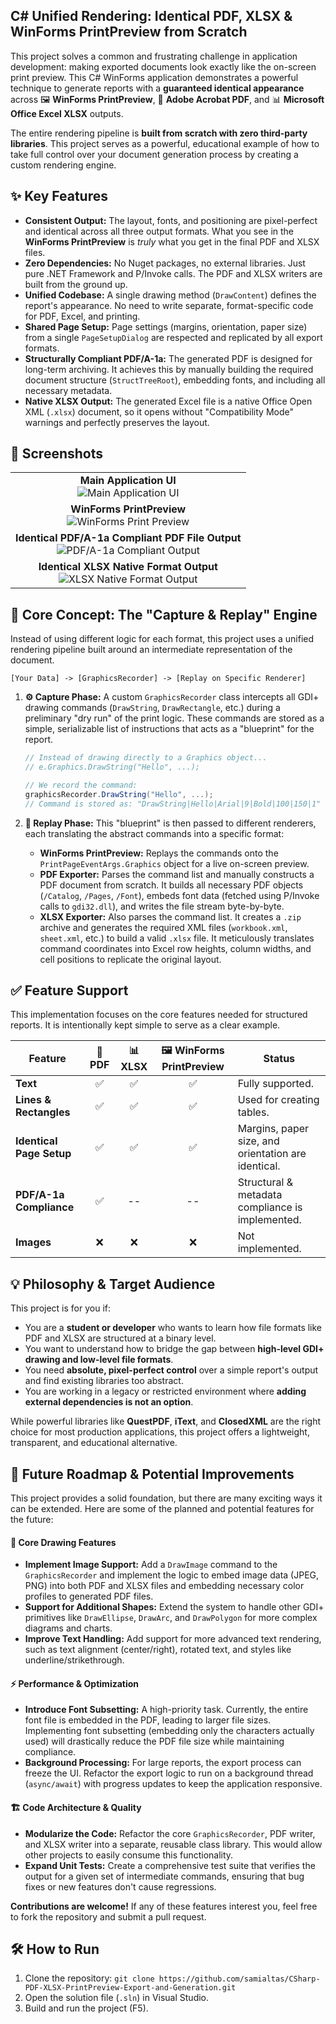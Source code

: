 ## C# Unified Rendering: Identical PDF, XLSX & WinForms PrintPreview from Scratch

This project solves a common and frustrating challenge in application development: making exported documents look exactly like the on-screen print preview. This C# WinForms application demonstrates a powerful technique to generate reports with a **guaranteed identical appearance** across 🖼️ **WinForms PrintPreview**, 📄 **Adobe Acrobat PDF**, and 📊 **Microsoft Office Excel XLSX** outputs.

The entire rendering pipeline is **built from scratch with zero third-party libraries**. This project serves as a powerful, educational example of how to take full control over your document generation process by creating a custom rendering engine.

## ✨ Key Features

*   **Consistent Output:** The layout, fonts, and positioning are pixel-perfect and identical across all three output formats. What you see in the **WinForms PrintPreview** is *truly* what you get in the final PDF and XLSX files.
*   **Zero Dependencies:** No Nuget packages, no external libraries. Just pure .NET Framework and P/Invoke calls. The PDF and XLSX writers are built from the ground up.
*   **Unified Codebase:** A single drawing method (`DrawContent`) defines the report's appearance. No need to write separate, format-specific code for PDF, Excel, and printing.
*   **Shared Page Setup:** Page settings (margins, orientation, paper size) from a single `PageSetupDialog` are respected and replicated by all export formats.
*   **Structurally Compliant PDF/A-1a:** The generated PDF is designed for long-term archiving. It achieves this by manually building the required document structure (`StructTreeRoot`), embedding fonts, and including all necessary metadata.
*   **Native XLSX Output:** The generated Excel file is a native Office Open XML (`.xlsx`) document, so it opens without "Compatibility Mode" warnings and perfectly preserves the layout.

## 📸 Screenshots

<table>
  <tr>
    <td align="center">
      <b>Main Application UI</b><br>
      <img src="Screenshots/UI.png" alt="Main Application UI">
    </td>
  </tr>
  <tr>
    <td align="center">
      <b>WinForms PrintPreview</b><br>
      <img src="Screenshots/print-preview.png" alt="WinForms Print Preview">
    </td>
  </tr>
  <tr>
    <td align="center">
      <b>Identical PDF/A-1a Compliant PDF File Output</b><br>
      <img src="Screenshots/pdf-a1a-compliant-output.png" alt="PDF/A-1a Compliant Output">
    </td>
  </tr>
  <tr>
    <td align="center">
      <b>Identical XLSX Native Format Output</b><br>
      <img src="Screenshots/xlsx-native-format-output.png" alt="XLSX Native Format Output">
    </td>
  </tr>
</table>

## 🤔 Core Concept: The "Capture & Replay" Engine

Instead of using different logic for each format, this project uses a unified rendering pipeline built around an intermediate representation of the document.

```
[Your Data] -> [GraphicsRecorder] -> [Replay on Specific Renderer]
```

1.  **⚙️ Capture Phase:** A custom `GraphicsRecorder` class intercepts all GDI+ drawing commands (`DrawString`, `DrawRectangle`, etc.) during a preliminary "dry run" of the print logic. These commands are stored as a simple, serializable list of instructions that acts as a "blueprint" for the report.

    ```csharp
    // Instead of drawing directly to a Graphics object...
    // e.Graphics.DrawString("Hello", ...);

    // We record the command:
    graphicsRecorder.DrawString("Hello", ...);
    // Command is stored as: "DrawString|Hello|Arial|9|Bold|100|150|1"
    ```

2.  **🎨 Replay Phase:** This "blueprint" is then passed to different renderers, each translating the abstract commands into a specific format:
    *   **WinForms PrintPreview:** Replays the commands onto the `PrintPageEventArgs.Graphics` object for a live on-screen preview.
    *   **PDF Exporter:** Parses the command list and manually constructs a PDF document from scratch. It builds all necessary PDF objects (`/Catalog`, `/Pages`, `/Font`), embeds font data (fetched using P/Invoke calls to `gdi32.dll`), and writes the file stream byte-by-byte.
    *   **XLSX Exporter:** Also parses the command list. It creates a `.zip` archive and generates the required XML files (`workbook.xml`, `sheet.xml`, etc.) to build a valid `.xlsx` file. It meticulously translates command coordinates into Excel row heights, column widths, and cell positions to replicate the original layout.

## ✅ Feature Support

This implementation focuses on the core features needed for structured reports. It is intentionally kept simple to serve as a clear example.

| Feature                 | 📄 PDF         | 📊 XLSX        | 🖼️ WinForms PrintPreview | Status                                             |
| ----------------------- | :------------: | :------------: | :---------------------: | -------------------------------------------------- |
| **Text**                |       ✅       |       ✅       |           ✅            | Fully supported.                                   |
| **Lines & Rectangles**  |       ✅       |       ✅       |           ✅            | Used for creating tables.                          |
| **Identical Page Setup**|       ✅       |       ✅       |           ✅            | Margins, paper size, and orientation are identical. |
| **PDF/A-1a Compliance** |       ✅       |       --       |           --            | Structural & metadata compliance is implemented.   |
| **Images**              |       ❌       |       ❌       |           ❌            | Not implemented.                                   |

## 💡 Philosophy & Target Audience

This project is for you if:
*   You are a **student or developer** who wants to learn how file formats like PDF and XLSX are structured at a binary level.
*   You want to understand how to bridge the gap between **high-level GDI+ drawing and low-level file formats**.
*   You need **absolute, pixel-perfect control** over a simple report's output and find existing libraries too abstract.
*   You are working in a legacy or restricted environment where **adding external dependencies is not an option**.

While powerful libraries like **QuestPDF**, **iText**, and **ClosedXML** are the right choice for most production applications, this project offers a lightweight, transparent, and educational alternative.

## 🚀 Future Roadmap & Potential Improvements

This project provides a solid foundation, but there are many exciting ways it can be extended. Here are some of the planned and potential features for the future:

#### 🎨 Core Drawing Features
*   **Implement Image Support:** Add a `DrawImage` command to the `GraphicsRecorder` and implement the logic to embed image data (JPEG, PNG) into both PDF and XLSX files and embedding necessary color profiles to generated PDF files.
*   **Support for Additional Shapes:** Extend the system to handle other GDI+ primitives like `DrawEllipse`, `DrawArc`, and `DrawPolygon` for more complex diagrams and charts.
*   **Improve Text Handling:** Add support for more advanced text rendering, such as text alignment (center/right), rotated text, and styles like underline/strikethrough.

#### ⚡ Performance & Optimization
*   **Introduce Font Subsetting:** A high-priority task. Currently, the entire font file is embedded in the PDF, leading to larger file sizes. Implementing font subsetting (embedding only the characters actually used) will drastically reduce the PDF file size while maintaining compliance.
*   **Background Processing:** For large reports, the export process can freeze the UI. Refactor the export logic to run on a background thread (`async/await`) with progress updates to keep the application responsive.

#### 🏗️ Code Architecture & Quality
*   **Modularize the Code:** Refactor the core `GraphicsRecorder`, PDF writer, and XLSX writer into a separate, reusable class library. This would allow other projects to easily consume this functionality.
*   **Expand Unit Tests:** Create a comprehensive test suite that verifies the output for a given set of intermediate commands, ensuring that bug fixes or new features don't cause regressions.

**Contributions are welcome!** If any of these features interest you, feel free to fork the repository and submit a pull request.

## 🛠️ How to Run

1.  Clone the repository: `git clone https://github.com/samialtas/CSharp-PDF-XLSX-PrintPreview-Export-and-Generation.git`
2.  Open the solution file (`.sln`) in Visual Studio.
3.  Build and run the project (F5).
